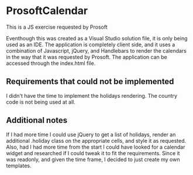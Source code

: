 # ProsoftCalendar
This is a JS exercise requested by Prosoft

Eventhough this was created as a Visual Studio solution file, it is only being used as an IDE. The application is completely client side, and it uses a combination of Javascript, jQuery, and Handlebars to render the calendars in the way that it was requested by Prosoft. The application can be accessed through the index.html file.

## Requirements that could not be implemented
I didn't have the time to implement the holidays rendering.
The country code is not being used at all.

## Additional notes
If I had more time I could use jQuery to get a list of holidays, render an additional .holiday class on the appropriate cells, and style it as requested.
Also, had I had more time from the start I could have looked for a calendar widget and researched if I could tweak it to fit the requirements. Since it was readonly, and given the time frame, I decided to just create my own templates.
